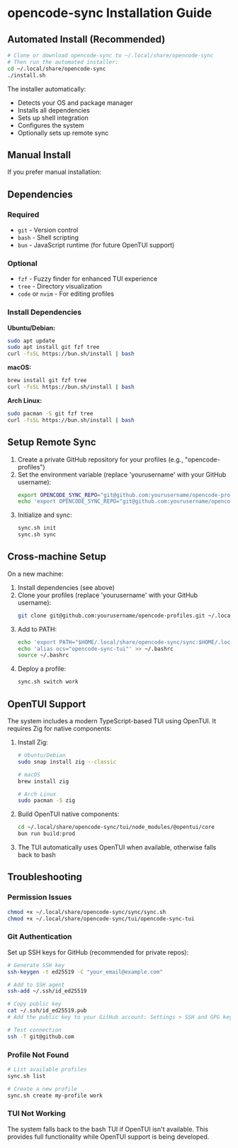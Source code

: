 # opencode-sync Installation Guide

## Automated Install (Recommended)

```bash
# Clone or download opencode-sync to ~/.local/share/opencode-sync
# Then run the automated installer:
cd ~/.local/share/opencode-sync
./install.sh
```

The installer automatically:
- Detects your OS and package manager
- Installs all dependencies
- Sets up shell integration
- Configures the system
- Optionally sets up remote sync

## Manual Install

If you prefer manual installation:

## Dependencies

### Required
- `git` - Version control
- `bash` - Shell scripting
- `bun` - JavaScript runtime (for future OpenTUI support)

### Optional
- `fzf` - Fuzzy finder for enhanced TUI experience
- `tree` - Directory visualization
- `code` or `nvim` - For editing profiles

### Install Dependencies

**Ubuntu/Debian:**
```bash
sudo apt update
sudo apt install git fzf tree
curl -fsSL https://bun.sh/install | bash
```

**macOS:**
```bash
brew install git fzf tree
curl -fsSL https://bun.sh/install | bash
```

**Arch Linux:**
```bash
sudo pacman -S git fzf tree
curl -fsSL https://bun.sh/install | bash
```

## Setup Remote Sync

1. Create a private GitHub repository for your profiles (e.g., "opencode-profiles")
2. Set the environment variable (replace 'yourusername' with your GitHub username):
   ```bash
   export OPENCODE_SYNC_REPO="git@github.com:yourusername/opencode-profiles.git"
   echo 'export OPENCODE_SYNC_REPO="git@github.com:yourusername/opencode-profiles.git"' >> ~/.bashrc
   ```
3. Initialize and sync:
   ```bash
   sync.sh init
   sync.sh sync
   ```

## Cross-machine Setup

On a new machine:

1. Install dependencies (see above)
2. Clone your profiles (replace 'yourusername' with your GitHub username):
   ```bash
   git clone git@github.com:yourusername/opencode-profiles.git ~/.local/share/opencode-sync
   ```
3. Add to PATH:
   ```bash
   echo 'export PATH="$HOME/.local/share/opencode-sync/sync:$HOME/.local/share/opencode-sync/tui:$PATH"' >> ~/.bashrc
   echo 'alias ocs="opencode-sync-tui"' >> ~/.bashrc
   source ~/.bashrc
   ```
4. Deploy a profile:
   ```bash
   sync.sh switch work
   ```

## OpenTUI Support

The system includes a modern TypeScript-based TUI using OpenTUI. It requires Zig for native components:

1. Install Zig:
   ```bash
   # Ubuntu/Debian
   sudo snap install zig --classic
   
   # macOS
   brew install zig
   
   # Arch Linux
   sudo pacman -S zig
   ```

2. Build OpenTUI native components:
   ```bash
   cd ~/.local/share/opencode-sync/tui/node_modules/@opentui/core
   bun run build:prod
   ```

3. The TUI automatically uses OpenTUI when available, otherwise falls back to bash

## Troubleshooting

### Permission Issues
```bash
chmod +x ~/.local/share/opencode-sync/sync/sync.sh
chmod +x ~/.local/share/opencode-sync/tui/opencode-sync-tui
```

### Git Authentication
Set up SSH keys for GitHub (recommended for private repos):
```bash
# Generate SSH key
ssh-keygen -t ed25519 -C "your_email@example.com"

# Add to SSH agent
ssh-add ~/.ssh/id_ed25519

# Copy public key
cat ~/.ssh/id_ed25519.pub
# Add the public key to your GitHub account: Settings > SSH and GPG keys

# Test connection
ssh -T git@github.com
```

### Profile Not Found
```bash
# List available profiles
sync.sh list

# Create a new profile
sync.sh create my-profile work
```

### TUI Not Working
The system falls back to the bash TUI if OpenTUI isn't available. This provides full functionality while OpenTUI support is being developed.
